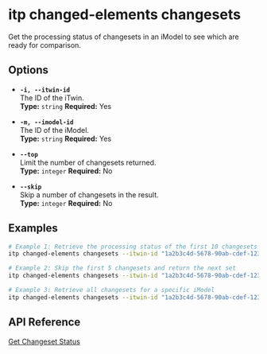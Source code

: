# itp changed-elements changesets

Get the processing status of changesets in an iModel to see which are ready for comparison.

## Options

- **`-i, --itwin-id`**  
  The ID of the iTwin.  
  **Type:** `string` **Required:** Yes

- **`-m, --imodel-id`**  
  The ID of the iModel.  
  **Type:** `string` **Required:** Yes

- **`--top`**  
  Limit the number of changesets returned.  
  **Type:** `integer` **Required:** No

- **`--skip`**  
  Skip a number of changesets in the result.  
  **Type:** `integer` **Required:** No

## Examples

```bash
# Example 1: Retrieve the processing status of the first 10 changesets for a specific iModel
itp changed-elements changesets --itwin-id "1a2b3c4d-5678-90ab-cdef-1234567890ab" --imodel-id "ad0ba809-9241-48ad-9eb0-c8038c1a1d51" --top 10

# Example 2: Skip the first 5 changesets and return the next set
itp changed-elements changesets --itwin-id "1a2b3c4d-5678-90ab-cdef-1234567890ab" --imodel-id "ad0ba809-9241-48ad-9eb0-c8038c1a1d51" --skip 5 --top 10

# Example 3: Retrieve all changesets for a specific iModel
itp changed-elements changesets --itwin-id "1a2b3c4d-5678-90ab-cdef-1234567890ab" --imodel-id "ad0ba809-9241-48ad-9eb0-c8038c1a1d51"
```

## API Reference

[Get Changeset Status](https://developer.bentley.com/apis/changed-elements/operations/get-changesets/)
